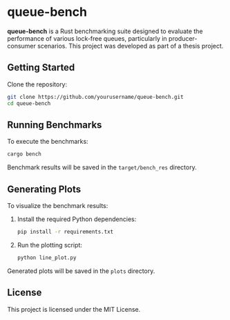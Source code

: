 # queue-bench

**queue-bench** is a Rust benchmarking suite designed to evaluate the performance of various lock-free queues, particularly in producer-consumer scenarios. This project was developed as part of a thesis project.

## Getting Started

Clone the repository:

```bash
git clone https://github.com/yourusername/queue-bench.git
cd queue-bench
```

## Running Benchmarks

To execute the benchmarks:

```bash
cargo bench
```

Benchmark results will be saved in the `target/bench_res` directory.

## Generating Plots

To visualize the benchmark results:

1. Install the required Python dependencies:

   ```bash
   pip install -r requirements.txt
   ```

2. Run the plotting script:

   ```bash
   python line_plot.py
   ```

Generated plots will be saved in the `plots` directory.

## License

This project is licensed under the MIT License.


